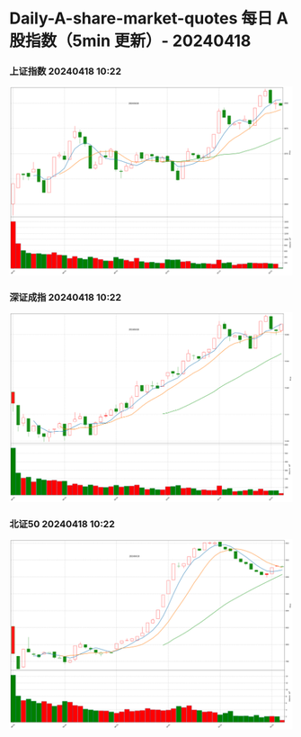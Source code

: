 
# Daily-A-share-market-quotes 每日 A 股指数（5min 更新）- 20240418

### 上证指数 20240418 10:22
![](./fig/2024/4/20240418-sh000001.png)

### 深证成指 20240418 10:22
![](./fig/2024/4/20240418-sz399001.png)

### 北证50 20240418 10:22
![](./fig/2024/4/20240418-bj899050.png)
